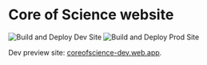 # Core of Science website

![Build and Deploy Dev Site](https://github.com/coreofscience/coreofscience.org/workflows/Build%20and%20Deploy%20Dev%20Site/badge.svg)
![Build and Deploy Prod Site](https://github.com/coreofscience/coreofscience.org/workflows/Build%20and%20Deploy%20Prod%20Site/badge.svg)

Dev preview site: [coreofscience-dev.web.app](https://coreofscience-dev.web.app).
